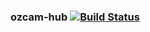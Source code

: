 ### ozcam-hub   [![Build Status](https://travis-ci.org/mbohun/ozcam-hub.svg?branch=master)](https://travis-ci.org/mbohun/ozcam-hub)
